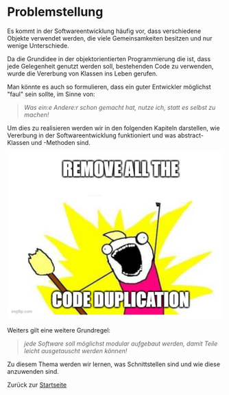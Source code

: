 # Problemstellung

Es kommt in der Softwareentwicklung häufig vor, dass verschiedene Objekte verwendet werden, die viele Gemeinsamkeiten besitzen und nur wenige Unterschiede. 

Da die Grundidee in der objektorientierten Programmierung die ist, dass jede Gelegenheit genutzt werden soll, bestehenden Code zu verwenden, wurde die Vererbung von Klassen ins Leben gerufen.

Man könnte es auch so formulieren, dass ein guter Entwickler möglichst "faul" sein sollte, im Sinne von: 

> *Was ein:e Andere:r schon gemacht hat, nutze ich, statt es selbst zu machen!*

Um dies zu realisieren werden wir in den folgenden Kapiteln darstellen, wie Vererbung in der Softwareentwicklung funktioniert und was abstract-Klassen und -Methoden sind.

![Remove Code Duplication](img/remove-code-duplication.png)

Weiters gilt eine weitere Grundregel: 

> *jede Software soll möglichst modular aufgebaut werden, damit Teile leicht ausgetauscht werden können!*

Zu diesem Thema werden wir lernen, was Schnittstellen sind und wie diese anzuwenden sind.

Zurück zur [Startseite](README.md)